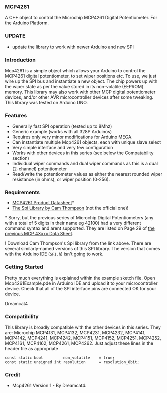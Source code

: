 ### MCP4261

A C++ object to control the Microchip MCP4261 Digital Potentiometer. For the Arduino Platform.

### UPDATE

- update the library to work with newer Arduino and new SPI 

### Introduction

Mcp4261 is a simple object which allows your Arduino to control the MCP4261 digital potentiometer, to set wiper positions etc. To use, we just wire up the SPI bus and instantiate a new object. The chip powers up with the wiper state as per the value stored in its non-volatile (EEPROM) memory. This library may also work with other MCP digital potentiometer devices, and/or other AVR microcontroller devices after some tweaking. This library was tested on Arduino UNO.

### Features

* Generally fast SPI operation (tested up to 8Mhz)
* Generic example (works with all 328P Arduinos)
* Requires only very minor modifications for Arduino MEGA.
* Can instantiate multiple Mcp4261 objects, each with unique slave select
* Very simple interface and very few configuration
* Works with other devices in this series (see below the Compatability section)
* Individual wiper commands and dual wiper commands as this is a dual (2-channel) potentiometer
* Read/write the potentiometer values as either the nearest rounded wiper resistance (in ohms), or wiper position (0-256).

### Requirements

* [MCP4261 Product Datasheet](ww1.microchip.com/downloads/en/DeviceDoc/22059b.pdf)*
* [The Spi Library by Cam Thompson](http://www.arduino.cc/playground/Code/Spi) (not the official one)! 

\* Sorry, but the previous series of Microchip Digital Potentiometers (any with a total of 5 digits in their name eg 42100) had a very different command syntax and arent supported. They are listed on Page 29 of [the previous MCP 4Xxxx Data Sheet](http://ww1.microchip.com/downloads/en/devicedoc/11195c.pdf).

\! Download Cam Thompson's Spi library from the link above. There are several similarly-named versions of this SPI library. The version that comes with the Arduino IDE (`SPI.h`) isn't going to work.

### Getting Started

Pretty much everything is explained within the example sketch file. Open Mcp4261Example.pde in Arduino IDE and upload it to your microcontroller device. Check that all of the SPI interface pins are connected OK for your device.

Dreamcat4


### Compatibility

This library is broadly compatible with the other devices in this series. They are: Microchip MCP4131, MCP4132, MCP4231, MCP4232, MCP4141, MCP4142, MCP4241, MCP4242, MCP4151, MCP4152, MCP4251, MCP4252, MCP4161, MCP4162, MCP4261, MCP4262. Just adjust these lines in the header file as appropriate

    const static bool         non_volatile    = true;
    const static unsigned int resolution      = resolution_8bit;

### Credit

* Mcp4261 Version 1 - By Dreamcat4.

